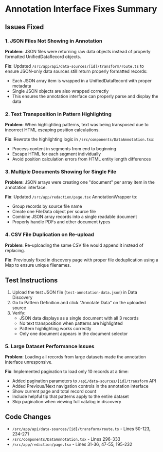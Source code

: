 # Annotation Interface Fixes Summary

## Issues Fixed

### 1. JSON Files Not Showing in Annotation
**Problem**: JSON files were returning raw data objects instead of properly formatted UnifiedDataRecord objects.

**Fix**: Updated `/src/app/api/data-sources/[id]/transform/route.ts` to ensure JSON-only data sources still return properly formatted records:
- Each JSON array item is wrapped in a UnifiedDataRecord with proper metadata
- Single JSON objects are also wrapped correctly
- This ensures the annotation interface can properly parse and display the data

### 2. Text Transposition in Pattern Highlighting  
**Problem**: When highlighting patterns, text was being transposed due to incorrect HTML escaping position calculations.

**Fix**: Rewrote the highlighting logic in `/src/components/DataAnnotation.tsx`:
- Process content in segments from end to beginning
- Escape HTML for each segment individually
- Avoid position calculation errors from HTML entity length differences

### 3. Multiple Documents Showing for Single File
**Problem**: JSON arrays were creating one "document" per array item in the annotation interface.

**Fix**: Updated `/src/app/redaction/page.tsx` AnnotationWrapper to:
- Group records by source file name
- Create one FileData object per source file
- Combine JSON array records into a single readable document
- Properly handle PDFs and other document types

### 4. CSV File Duplication on Re-upload
**Problem**: Re-uploading the same CSV file would append it instead of replacing.

**Fix**: Previously fixed in discovery page with proper file deduplication using a Map to ensure unique filenames.

## Test Instructions

1. Upload the test JSON file (`test-annotation-data.json`) in Data Discovery
2. Go to Pattern Definition and click "Annotate Data" on the uploaded source
3. Verify:
   - JSON data displays as a single document with all 3 records
   - No text transposition when patterns are highlighted
   - Pattern highlighting works correctly
   - Only one document appears in the document selector

### 5. Large Dataset Performance Issues
**Problem**: Loading all records from large datasets made the annotation interface unresponsive.

**Fix**: Implemented pagination to load only 10 records at a time:
- Added pagination parameters to `/api/data-sources/[id]/transform` API
- Added Previous/Next navigation controls in the annotation interface
- Show current page and total record count
- Include helpful tip that patterns apply to the entire dataset
- Skip pagination when viewing full catalog in discovery

## Code Changes

- `/src/app/api/data-sources/[id]/transform/route.ts` - Lines 50-123, 234-271
- `/src/components/DataAnnotation.tsx` - Lines 296-333  
- `/src/app/redaction/page.tsx` - Lines 31-36, 47-55, 195-232